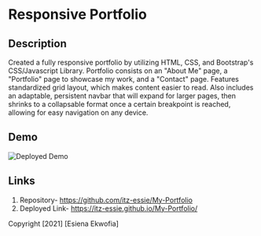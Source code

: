 # Responsive Portfolio 

## Description
Created a fully responsive portfolio by utilizing HTML, CSS, and Bootstrap's CSS/Javascript Library. Portfolio consists on an "About Me" page, a "Portfolio" page to showcase my work, and a "Contact" page. Features standardized grid layout, which makes content easier to read. Also includes an adaptable, persistent navbar that will expand for larger pages, then shrinks to a collapsable format once a certain breakpoint is reached, allowing for easy navigation on any device.



## Demo 
![ Deployed Demo](./Assets/Screenshots/demo.gif)



## Links
1. Repository- https://github.com/itz-essie/My-Portfolio
2. Deployed Link- https://itz-essie.github.io/My-Portfolio/ 


Copyright [2021] [Esiena Ekwofia]
